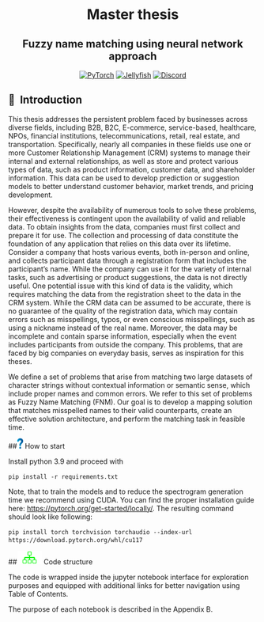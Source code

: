 
<div align="center">

# Master thesis
## Fuzzy name matching using neural network approach

<a href="https://pytorch.org/get-started/locally/"><img alt="PyTorch" src="https://img.shields.io/badge/PyTorch-ee4c2c?logo=pytorch&logoColor=white"></a>
<a href="https://pytorch.org/get-started/locally/"><img alt="Jellyfish" src="https://jamesturk.github.io/jellyfish/assets/white-jellyfish.svg" width="20"></a>
[![Discord](https://dcbadge.vercel.app/api/server/3wYvAaz3Ck?style=flat)](https://discord.gg/3wYvAaz3Ck)
</div>


## 📌&nbsp;&nbsp;Introduction
This thesis addresses the persistent problem faced by businesses across diverse fields, including B2B, B2C,
E-commerce, service-based, healthcare, NPOs, financial institutions, telecommunications, retail, real estate,
and transportation. Specifically, nearly all companies in these fields use one or more Customer Relationship
Management (CRM) systems to manage their internal and external relationships, as well as store and
protect various types of data, such as product information, customer data, and shareholder information.
This data can be used to develop prediction or suggestion models to better understand customer behavior,
market trends, and pricing development.

However, despite the availability of numerous tools to solve these problems, their effectiveness is contingent
upon the availability of valid and reliable data. To obtain insights from the data, companies must first
collect and prepare it for use. The collection and processing of data constitute the foundation of any
application that relies on this data over its lifetime.
Consider a company that hosts various events, both in-person and online, and collects participant data
through a registration form that includes the participant’s name. While the company can use it for the
variety of internal tasks, such as advertising or product suggestions, the data is not directly useful. One
potential issue with this kind of data is the validity, which requires matching the data from the registration
sheet to the data in the CRM system. While the CRM data can be assumed to be accurate, there is no
guarantee of the quality of the registration data, which may contain errors such as misspellings, typos, or
even conscious misspellings, such as using a nickname instead of the real name. Moreover, the data may be
incomplete and contain sparse information, especially when the event includes participants from outside
the company. This problems, that are faced by big companies on everyday basis, serves as inspiration for
this theses.

We define a set of problems that arise from matching two large datasets of character strings without
contextual information or semantic sense, which include proper names and common errors. We refer to this
set of problems as Fuzzy Name Matching (FNM). Our goal is to develop a mapping solution that matches
misspelled names to their valid counterparts, create an effective solution architecture, and perform the
matching task in feasible time.

##<img alt="HoTo" src="question-mark.png" width=12> How to start

Install python 3.9 and proceed with

    pip install -r requirements.txt

Note, that to train the models and to reduce the spectrogram generation time we recommend using CUDA.
You can find the proper installation guide here: https://pytorch.org/get-started/locally/. The resulting command should 
look like following:

    pip install torch torchvision torchaudio --index-url https://download.pytorch.org/whl/cu117

##<img alt="HoTo" src="struct.png" width=50>  Code structure

The code is wrapped inside the jupyter notebook interface for exploration purposes and equipped with additional links 
for better navigation using Table of Contents.

The purpose of each notebook is described in the Appendix B.



